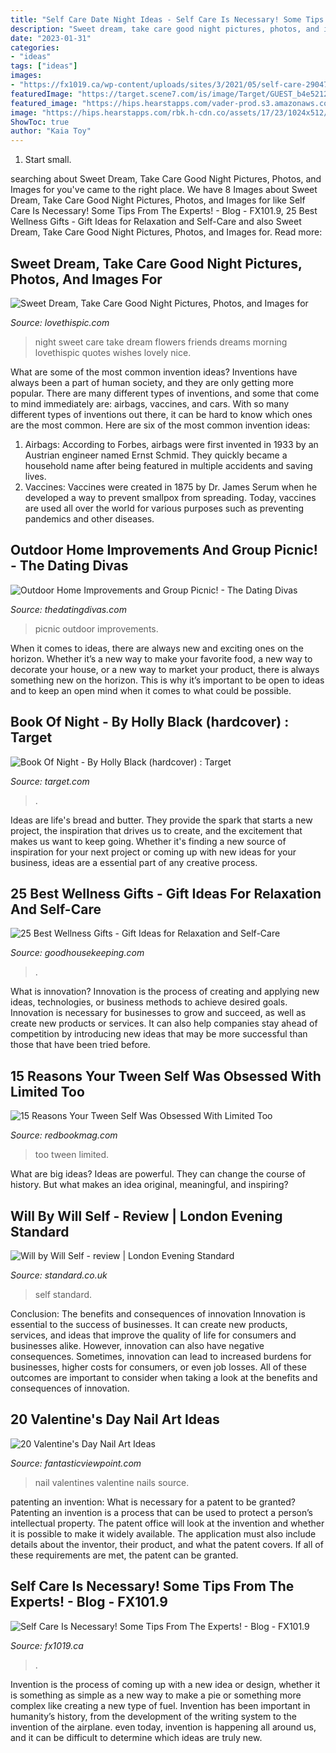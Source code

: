 ```yaml
---
title: "Self Care Date Night Ideas - Self Care Is Necessary! Some Tips From The Experts!"
description: "Sweet dream, take care good night pictures, photos, and images for"
date: "2023-01-31"
categories:
- "ideas"
tags: ["ideas"]
images:
- "https://fx1019.ca/wp-content/uploads/sites/3/2021/05/self-care-2904778_1920.jpg"
featuredImage: "https://target.scene7.com/is/image/Target/GUEST_b4e52123-cfe1-485a-b2ef-56d8a9bdac97"
featured_image: "https://hips.hearstapps.com/vader-prod.s3.amazonaws.com/1545256763-pocket-spa-self-care-gifts-1545256746.jpg?crop=0.5893518518518518xw:1xh;center,top&amp;resize=480:*"
image: "https://hips.hearstapps.com/rbk.h-cdn.co/assets/17/23/1024x512/landscape-1496783630-page-1.jpg?resize=1200:*"
ShowToc: true
author: "Kaia Toy"
---
```



1. Start small.

	

		
searching about Sweet Dream, Take Care Good Night Pictures, Photos, and Images for you've came to the right place. We have 8 Images about Sweet Dream, Take Care Good Night Pictures, Photos, and Images for like Self Care Is Necessary! Some Tips From The Experts! - Blog - FX101.9, 25 Best Wellness Gifts - Gift Ideas for Relaxation and Self-Care and also Sweet Dream, Take Care Good Night Pictures, Photos, and Images for. Read more:
		
    
## Sweet Dream, Take Care Good Night Pictures, Photos, And Images For

<img loading=lazy src="http://www.lovethispic.com/uploaded_images/344350-Sweet-Dream-Take-Care-Good-Night.jpg" onerror="this.onerror=null;this.src='https://tse4.mm.bing.net/th?id=OIP.QJP-_GaXxyDEzJYjVrpiZgHaNC&amp;pid=15.1';" alt="Sweet Dream, Take Care Good Night Pictures, Photos, and Images for">

_Source: lovethispic.com_

>night sweet care take dream flowers friends dreams morning lovethispic quotes wishes lovely nice. 

	

What are some of the most common invention ideas?
Inventions have always been a part of human society, and they are only getting more popular. There are many different types of inventions, and some that come to mind immediately are: airbags, vaccines, and cars. With so many different types of inventions out there, it can be hard to know which ones are the most common. Here are six of the most common invention ideas: 
1) Airbags: According to Forbes, airbags were first invented in 1933 by an Austrian engineer named Ernst Schmid. They quickly became a household name after being featured in multiple accidents and saving lives. 
2) Vaccines: Vaccines were created in 1875 by Dr. James Serum when he developed a way to prevent smallpox from spreading. Today, vaccines are used all over the world for various purposes such as preventing pandemics and other diseases.

    
## Outdoor Home Improvements And Group Picnic! - The Dating Divas

<img loading=lazy src="http://www.thedatingdivas.com/wp-content/uploads/2017/05/Group-picnic-with-coca-cola-e1496109430246.jpg" onerror="this.onerror=null;this.src='https://tse1.mm.bing.net/th?id=OIP.zqvcfVvw69aApa-NGIuFAgHaE8&amp;pid=15.1';" alt="Outdoor Home Improvements and Group Picnic! - The Dating Divas">

_Source: thedatingdivas.com_

>picnic outdoor improvements. 

	

When it comes to ideas, there are always new and exciting ones on the horizon. Whether it’s a new way to make your favorite food, a new way to decorate your house, or a new way to market your product, there is always something new on the horizon. This is why it’s important to be open to ideas and to keep an open mind when it comes to what could be possible.

    
## Book Of Night - By Holly Black (hardcover) : Target

<img loading=lazy src="https://target.scene7.com/is/image/Target/GUEST_b4e52123-cfe1-485a-b2ef-56d8a9bdac97" onerror="this.onerror=null;this.src='https://tse3.mm.bing.net/th?id=OIP.nSa9gQhiq2XwoU7B6PgHhwAAAA&amp;pid=15.1';" alt="Book Of Night - By Holly Black (hardcover) : Target">

_Source: target.com_

>. 

	

Ideas are life's bread and butter. They provide the spark that starts a new project, the inspiration that drives us to create, and the excitement that makes us want to keep going. Whether it's finding a new source of inspiration for your next project or coming up with new ideas for your business, ideas are a essential part of any creative process.

    
## 25 Best Wellness Gifts - Gift Ideas For Relaxation And Self-Care

<img loading=lazy src="https://hips.hearstapps.com/vader-prod.s3.amazonaws.com/1545256763-pocket-spa-self-care-gifts-1545256746.jpg?crop=0.5893518518518518xw:1xh;center,top&amp;resize=480:*" onerror="this.onerror=null;this.src='https://tse2.mm.bing.net/th?id=OIP.QYZayLGuPmCAzpH_4faw7gHaLH&amp;pid=15.1';" alt="25 Best Wellness Gifts - Gift Ideas for Relaxation and Self-Care">

_Source: goodhousekeeping.com_

>. 

	

What is innovation?
Innovation is the process of creating and applying new ideas, technologies, or business methods to achieve desired goals. Innovation is necessary for businesses to grow and succeed, as well as create new products or services. It can also help companies stay ahead of competition by introducing new ideas that may be more successful than those that have been tried before.

    
## 15 Reasons Your Tween Self Was Obsessed With Limited Too

<img loading=lazy src="https://hips.hearstapps.com/rbk.h-cdn.co/assets/17/23/1024x512/landscape-1496783630-page-1.jpg?resize=1200:*" onerror="this.onerror=null;this.src='https://tse2.mm.bing.net/th?id=OIP.wLIT5o-BTjoYjVaD4FXKMgHaDt&amp;pid=15.1';" alt="15 Reasons Your Tween Self Was Obsessed With Limited Too">

_Source: redbookmag.com_

>too tween limited. 

	

What are big ideas?
Ideas are powerful. They can change the course of history. But what makes an idea original, meaningful, and inspiring?

    
## Will By Will Self - Review | London Evening Standard

<img loading=lazy src="https://static.standard.co.uk/s3fs-public/thumbnails/image/2019/10/31/09/Will-Self.jpg" onerror="this.onerror=null;this.src='https://tse4.mm.bing.net/th?id=OIP.RcHFypbDURB-yXruCd21ugHaE8&amp;pid=15.1';" alt="Will by Will Self - review | London Evening Standard">

_Source: standard.co.uk_

>self standard. 

	

Conclusion: The benefits and consequences of innovation
Innovation is essential to the success of businesses. It can create new products, services, and ideas that improve the quality of life for consumers and businesses alike. However, innovation can also have negative consequences. Sometimes, innovation can lead to increased burdens for businesses, higher costs for consumers, or even job losses. All of these outcomes are important to consider when taking a look at the benefits and consequences of innovation.

    
## 20 Valentine&#039;s Day Nail Art Ideas

<img loading=lazy src="http://www.fantasticviewpoint.com/wp-content/uploads/2014/02/Valentines-Nails-7.jpg" onerror="this.onerror=null;this.src='https://tse2.mm.bing.net/th?id=OIP.18SMYUflc5JVD9rm4NZnEgHaJ7&amp;pid=15.1';" alt="20 Valentine&#039;s Day Nail Art Ideas">

_Source: fantasticviewpoint.com_

>nail valentines valentine nails source. 

	

patenting an invention: What is necessary for a patent to be granted?
Patenting an invention is a process that can be used to protect a person’s intellectual property. The patent office will look at the invention and whether it is possible to make it widely available. The application must also include details about the inventor, their product, and what the patent covers. If all of these requirements are met, the patent can be granted.

    
## Self Care Is Necessary! Some Tips From The Experts! - Blog - FX101.9

<img loading=lazy src="https://fx1019.ca/wp-content/uploads/sites/3/2021/05/self-care-2904778_1920.jpg" onerror="this.onerror=null;this.src='https://tse2.mm.bing.net/th?id=OIP.93Sl6SDbtnVdy-FSvuuF7wHaE8&amp;pid=15.1';" alt="Self Care Is Necessary! Some Tips From The Experts! - Blog - FX101.9">

_Source: fx1019.ca_

>. 

	

Invention is the process of coming up with a new idea or design, whether it is something as simple as a new way to make a pie or something more complex like creating a new type of fuel. Invention has been important in humanity’s history, from the development of the writing system to the invention of the airplane. even today, invention is happening all around us, and it can be difficult to determine which ideas are truly new.

